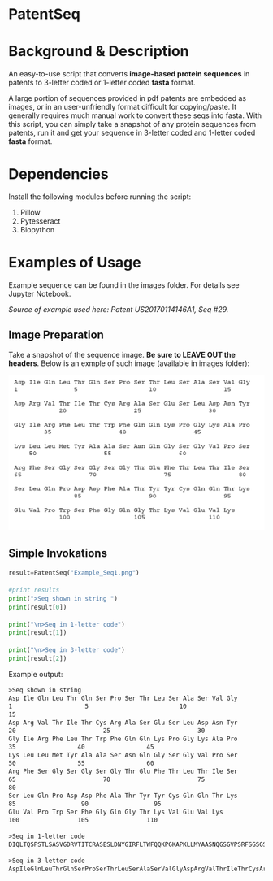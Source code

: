 # PatentSeq

# Background & Description

An easy-to-use script that converts **image-based protein sequences**
in patents to 3-letter coded or 1-letter coded **fasta** format.

A large portion of sequences provided in pdf patents are embedded as images, or in an user-unfriendly format difficult for copying/paste. It generally requires much manual work to convert these seqs into fasta. With this script, you can simply take a snapshot of any protein sequences from patents, run it and get your sequence in 3-letter coded and 1-letter coded **fasta** format.

# Dependencies

Install the following modules before running the script:
1. Pillow
2. Pytesseract
3. Biopython

# Examples of Usage
Example sequence can be found in the images folder. For details see Jupyter Notebook. 

*Source of example used here: Patent US20170114146A1, Seq #29.*

## Image Preparation
Take a snapshot of the sequence image. **Be sure to LEAVE OUT the headers**. Below is an exmple of such image (available in images folder):

![](https://github.com/xinyu-dev/PatentSeq/blob/master/images/Example_Seq1.png)

## Simple Invokations

```python
result=PatentSeq("Example_Seq1.png")

#print results
print(">Seq shown in string ")
print(result[0])

print("\n>Seq in 1-letter code")
print(result[1])

print("\n>Seq in 3-letter code")
print(result[2])
```

Example output: 
```
>Seq shown in string 
Asp Ile Gln Leu Thr Gln Ser Pro Ser Thr Leu Ser Ala Ser Val Gly
1                    5                         10                        15
Asp Arg Val Thr Ile Thr Cys Arg Ala Ser Glu Ser Leu Asp Asn Tyr
20                        25                        30
Gly Ile Arg Phe Leu Thr Trp Phe Gln Gln Lys Pro Gly Lys Ala Pro
35                 40                 45
Lys Leu Leu Met Tyr Ala Ala Ser Asn Gln Gly Ser Gly Val Pro Ser
50                 55                 60
Arg Phe Ser Gly Ser Gly Ser Gly Thr Glu Phe Thr Leu Thr Ile Ser
65                        70                        75                        80
Ser Leu Gln Pro Asp Asp Phe Ala Thr Tyr Tyr Cys Gln Gln Thr Lys
85                  90                  95
Glu Val Pro Trp Ser Phe Gly Gln Gly Thr Lys Val Glu Val Lys
100                105                110

>Seq in 1-letter code
DIQLTQSPSTLSASVGDRVTITCRASESLDNYGIRFLTWFQQKPGKAPKLLMYAASNQGSGVPSRFSGSGSGTEFTLTISSLQPDDFATYYCQQTKEVPWSFGQGTKVEVK

>Seq in 3-letter code
AspIleGlnLeuThrGlnSerProSerThrLeuSerAlaSerValGlyAspArgValThrIleThrCysArgAlaSerGluSerLeuAspAsnTyrGlyIleArgPheLeuThrTrpPheGlnGlnLysProGlyLysAlaProLysLeuLeuMetTyrAlaAlaSerAsnGlnGlySerGlyValProSerArgPheSerGlySerGlySerGlyThrGluPheThrLeuThrIleSerSerLeuGlnProAspAspPheAlaThrTyrTyrCysGlnGlnThrLysGluValProTrpSerPheGlyGlnGlyThrLysValGluValLys

```
